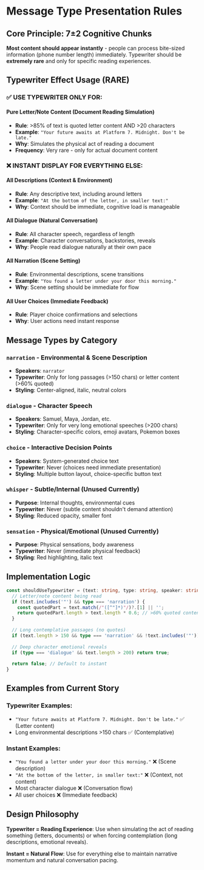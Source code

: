 # Message Type Presentation Rules

## Core Principle: 7±2 Cognitive Chunks

**Most content should appear instantly** - people can process bite-sized information (phone number length) immediately. Typewriter should be **extremely rare** and only for specific reading experiences.

## Typewriter Effect Usage (RARE)

### ✅ USE TYPEWRITER ONLY FOR:

#### **Pure Letter/Note Content** (Document Reading Simulation)
- **Rule**: >85% of text is quoted letter content AND >20 characters
- **Example**: `"Your future awaits at Platform 7. Midnight. Don't be late."`
- **Why**: Simulates the physical act of reading a document
- **Frequency**: Very rare - only for actual document content

### ❌ INSTANT DISPLAY FOR EVERYTHING ELSE:

#### **All Descriptions** (Context & Environment)
- **Rule**: Any descriptive text, including around letters
- **Example**: `"At the bottom of the letter, in smaller text:"`
- **Why**: Context should be immediate, cognitive load is manageable

#### **All Dialogue** (Natural Conversation)
- **Rule**: All character speech, regardless of length
- **Example**: Character conversations, backstories, reveals
- **Why**: People read dialogue naturally at their own pace

#### **All Narration** (Scene Setting)
- **Rule**: Environmental descriptions, scene transitions
- **Example**: `"You found a letter under your door this morning."`
- **Why**: Scene setting should be immediate for flow

#### **All User Choices** (Immediate Feedback)
- **Rule**: Player choice confirmations and selections
- **Why**: User actions need instant response

## Message Types by Category

### **`narration`** - Environmental & Scene Description
- **Speakers**: `narrator`
- **Typewriter**: Only for long passages (>150 chars) or letter content (>60% quoted)
- **Styling**: Center-aligned, italic, neutral colors

### **`dialogue`** - Character Speech  
- **Speakers**: Samuel, Maya, Jordan, etc.
- **Typewriter**: Only for very long emotional speeches (>200 chars)
- **Styling**: Character-specific colors, emoji avatars, Pokemon boxes

### **`choice`** - Interactive Decision Points
- **Speakers**: System-generated choice text
- **Typewriter**: Never (choices need immediate presentation)
- **Styling**: Multiple button layout, choice-specific button text

### **`whisper`** - Subtle/Internal (Unused Currently)
- **Purpose**: Internal thoughts, environmental cues
- **Typewriter**: Never (subtle content shouldn't demand attention)
- **Styling**: Reduced opacity, smaller font

### **`sensation`** - Physical/Emotional (Unused Currently)  
- **Purpose**: Physical sensations, body awareness
- **Typewriter**: Never (immediate physical feedback)
- **Styling**: Red highlighting, italic text

## Implementation Logic

```typescript
const shouldUseTypewriter = (text: string, type: string, speaker: string) => {
  // Letter/note content being read
  if (text.includes('"') && type === 'narration') {
    const quotedPart = text.match(/"([^"]*)"/)?.[1] || '';
    return quotedPart.length > text.length * 0.6; // >60% quoted content
  }
  
  // Long contemplative passages (no quotes)
  if (text.length > 150 && type === 'narration' && !text.includes('"')) return true;
  
  // Deep character emotional reveals
  if (type === 'dialogue' && text.length > 200) return true;
  
  return false; // Default to instant
}
```

## Examples from Current Story

### Typewriter Examples:
- `"Your future awaits at Platform 7. Midnight. Don't be late."` ✅ (Letter content)
- Long environmental descriptions >150 chars ✅ (Contemplative)

### Instant Examples:
- `"You found a letter under your door this morning."` ❌ (Scene description)
- `"At the bottom of the letter, in smaller text:"` ❌ (Context, not content)
- Most character dialogue ❌ (Conversation flow)
- All user choices ❌ (Immediate feedback)

## Design Philosophy

**Typewriter = Reading Experience**: Use when simulating the act of reading something (letters, documents) or when forcing contemplation (long descriptions, emotional reveals).

**Instant = Natural Flow**: Use for everything else to maintain narrative momentum and natural conversation pacing.